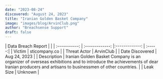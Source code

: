 ```yaml
---
date: "2023-08-24"
discovered: "August 24, 2023"
title: "Iranian Golden Basket Company"
image: "images/blog/ArvinClub.png"
author: "Breachsense Support"
draft: false
---
```


| Data Breach Report           |              | 
| :-----------: | :-------------:     |:-------------:    | :-----:|
| Victim      | sticompany.co      | 
| Threat Actor      | ArvinClub      | 
| Date Discovered      | Aug 24, 2023      | 
| Description      | Iranian Golden Basket Company is an organizer of overseas exhibitions and to introduce the achievements of dear Iranian producers and artisans to businessmen of other countries.      | 
| Leak Size      | Unknown      | 

